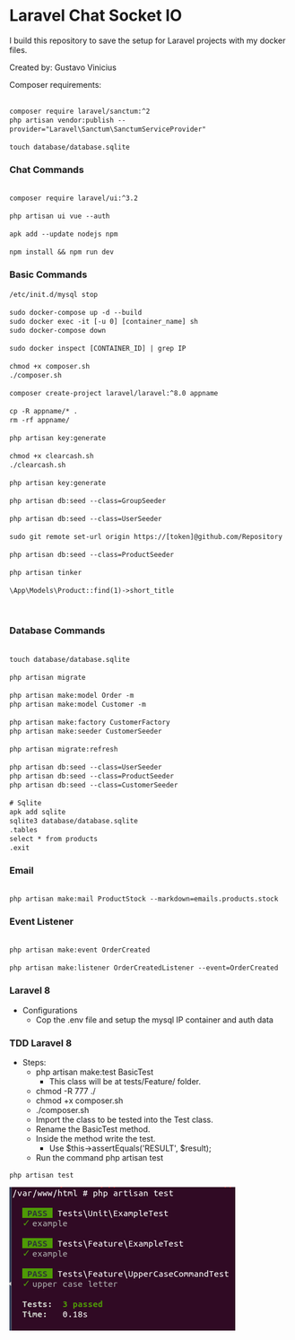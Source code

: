 # Laravel Chat Socket IO

I build this repository to save the setup for Laravel projects with my docker files.

Created by: Gustavo Vinicius

Composer requirements:

```

composer require laravel/sanctum:^2
php artisan vendor:publish --provider="Laravel\Sanctum\SanctumServiceProvider"

touch database/database.sqlite

```

### Chat Commands
```

composer require laravel/ui:^3.2

php artisan ui vue --auth

apk add --update nodejs npm

npm install && npm run dev

```

### Basic Commands
```
/etc/init.d/mysql stop

sudo docker-compose up -d --build
sudo docker exec -it [-u 0] [container_name] sh
sudo docker-compose down

sudo docker inspect [CONTAINER_ID] | grep IP

chmod +x composer.sh
./composer.sh

composer create-project laravel/laravel:^8.0 appname

cp -R appname/* .
rm -rf appname/

php artisan key:generate

chmod +x clearcash.sh
./clearcash.sh

php artisan key:generate

php artisan db:seed --class=GroupSeeder

php artisan db:seed --class=UserSeeder

sudo git remote set-url origin https://[token]@github.com/Repository

php artisan db:seed --class=ProductSeeder

php artisan tinker

\App\Models\Product::find(1)->short_title



```


### Database Commands

```

touch database/database.sqlite

php artisan migrate

php artisan make:model Order -m
php artisan make:model Customer -m

php artisan make:factory CustomerFactory
php artisan make:seeder CustomerSeeder

php artisan migrate:refresh

php artisan db:seed --class=UserSeeder
php artisan db:seed --class=ProductSeeder
php artisan db:seed --class=CustomerSeeder

# Sqlite
apk add sqlite
sqlite3 database/database.sqlite
.tables
select * from products
.exit

```

### Email

```

php artisan make:mail ProductStock --markdown=emails.products.stock

```

### Event Listener

```

php artisan make:event OrderCreated

php artisan make:listener OrderCreatedListener --event=OrderCreated

```

### Laravel 8

- Configurations
    - Cop the .env file and setup the mysql IP container and auth data

### TDD Laravel 8

- Steps:
    - php artisan make:test BasicTest
        - This class will be at tests/Feature/ folder.
    - chmod -R 777 ./
    - chmod +x composer.sh
    - ./composer.sh
    - Import the class to be tested into the Test class.
    - Rename the BasicTest method.
    - Inside the method write the test.
        - Use $this->assertEquals('RESULT', $result);
    - Run the command php artisan test

```
php artisan test
```
![TDD](/imgs/tddLaravel.png)